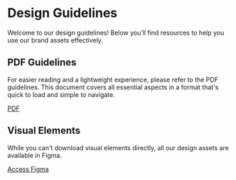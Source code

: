 # Design Guidelines

Welcome to our design guidelines! Below you’ll find resources to help you use our brand assets effectively.

## PDF Guidelines

For easier reading and a lightweight experience, please refer to the PDF guidelines. This document covers all essential aspects in a format that's quick to load and simple to navigate.

[PDF](http://chainbase.com/public/resources/Chainbase%20Brand%20Guidelines.pdf)

## Visual Elements

While you can't download visual elements directly, all our design assets are available in Figma.

[Access Figma](https://www.figma.com/design/yT9v3MWhXtkCRth3wHitTZ/Chainbase-Brand-Guidelines-(Public)?node-id=2433-672&t=dSCX170TQdrUWKV7-1)